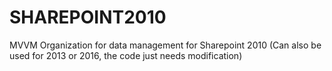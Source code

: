 # SHAREPOINT2010
MVVM Organization for data management for Sharepoint 2010 
(Can also be used for 2013 or 2016, the code just needs modification)
